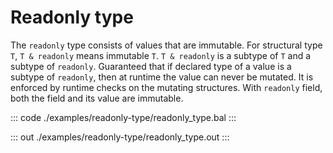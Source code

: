 # Readonly type

The `readonly` type consists of values that are immutable. For structural type `T`, `T & readonly` means
immutable `T`. `T & readonly` is a subtype of `T` and a subtype of `readonly`. Guaranteed that if declared
type of a value is a subtype of `readonly`, then at runtime the value can never be mutated. It is enforced
by runtime checks on the mutating structures. With `readonly` field, both the field and its value
are immutable.

::: code ./examples/readonly-type/readonly_type.bal :::

::: out ./examples/readonly-type/readonly_type.out :::